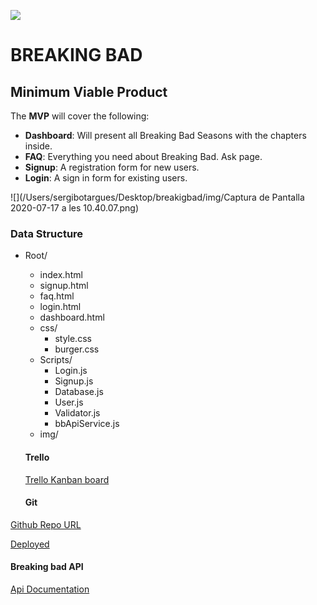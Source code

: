 ![](https://wallpaperplay.com/walls/full/d/f/c/158834.jpg)



# BREAKING BAD

##### 

## Minimum Viable Product

The **MVP** will cover the following:

- **Dashboard**: Will present all Breaking Bad Seasons with the chapters inside.
- **FAQ**: Everything you need about Breaking Bad. Ask page.
- **Signup**: A registration form for new users.
- **Login**: A sign in form for existing users.

![](/Users/sergibotargues/Desktop/breakigbad/img/Captura de Pantalla 2020-07-17 a les 10.40.07.png)



### Data Structure

- Root/

  - index.html
  - signup.html
  - faq.html
  - login.html
  - dashboard.html
  - css/
    - style.css
    - burger.css
  - Scripts/
    - Login.js
    - Signup.js
    - Database.js
    - User.js
    - Validator.js
    - bbApiService.js
  - img/



  #### Trello

  [Trello Kanban board](https://trello.com/b/gNf2syne/first-project-sergi-b)

  #### Git

 [Github Repo URL](https://github.com/sbotargues/breakingbad)

[Deployed](https://sbotargues.github.io/breakingbad/)

  #### Breaking bad API
[Api Documentation](https://breakingbadapi.com/documentation)

  
